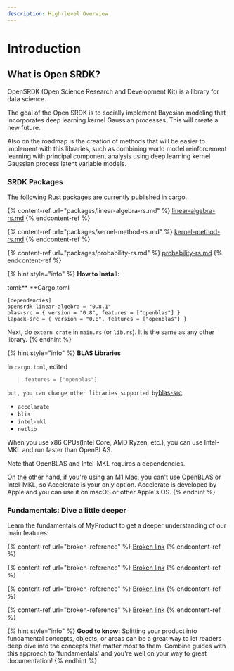 ```yaml
---
description: High-level Overview
---
```


# Introduction

## What is Open SRDK?

OpenSRDK (Open Science Research and Development Kit) is a library for data science.

The goal of the Open SRDK is to socially implement Bayesian modeling that incorporates deep learning kernel Gaussian processes. This will create a new future.

Also on the roadmap is the creation of methods that will be easier to implement with this libraries, such as combining world model reinforcement learning with principal component analysis using deep learning kernel Gaussian process latent variable models.

### SRDK Packages

The following Rust packages are currently published in cargo.

{% content-ref url="packages/linear-algebra-rs.md" %}
[linear-algebra-rs.md](packages/linear-algebra-rs.md)
{% endcontent-ref %}

{% content-ref url="packages/kernel-method-rs.md" %}
[kernel-method-rs.md](packages/kernel-method-rs.md)
{% endcontent-ref %}

{% content-ref url="packages/probability-rs.md" %}
[probability-rs.md](packages/probability-rs.md)
{% endcontent-ref %}

{% hint style="info" %}
**How to Install:**

toml:** **Cargo.toml

```
[dependencies]
opensrdk-linear-algebra = "0.8.1"
blas-src = { version = "0.8", features = ["openblas"] }
lapack-src = { version = "0.8", features = ["openblas"] }
```

Next, do `extern crate` in `main.rs` (or `lib.rs`). It is the same as any other library.
{% endhint %}

{% hint style="info" %}
**BLAS Libraries**

In `cargo.toml`, edited&#x20;

> `features = ["openblas"]`

`but, you can change other libraries supported by`[blas-src](https://github.com/blas-lapack-rs/blas-src).

* `accelarate`
* `blis`
* `intel-mkl`
* `netlib`

When you use x86 CPUs(Intel Core, AMD Ryzen, etc.), you can use Intel-MKL and run faster than  OpenBLAS.

Note that OpenBLAS and Intel-MKL requires a dependencies.



On the other hand, if you're using an M1 Mac, you can't use OpenBLAS or Intel-MKL, so Accelerate is your only option. Accelerate is developed by Apple and you can use it on macOS or other Apple's OS.
{% endhint %}



### Fundamentals: Dive a little deeper

Learn the fundamentals of MyProduct to get a deeper understanding of our main features:

{% content-ref url="broken-reference" %}
[Broken link](broken-reference)
{% endcontent-ref %}

{% content-ref url="broken-reference" %}
[Broken link](broken-reference)
{% endcontent-ref %}

{% content-ref url="broken-reference" %}
[Broken link](broken-reference)
{% endcontent-ref %}

{% content-ref url="broken-reference" %}
[Broken link](broken-reference)
{% endcontent-ref %}

{% hint style="info" %}
**Good to know:** Splitting your product into fundamental concepts, objects, or areas can be a great way to let readers deep dive into the concepts that matter most to them. Combine guides with this approach to 'fundamentals' and you're well on your way to great documentation!
{% endhint %}
